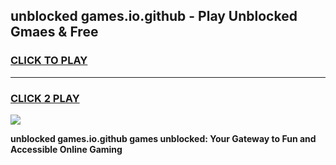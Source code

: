 
## unblocked games.io.github - Play Unblocked Gmaes & Free
<h3>
<a href="https://news.freeplayer.one?title=unblocked_games.io.github&ref=16F">CLICK TO PLAY</a></h3>
<hr>

<h3>
<a href="https://news.freeplayer.one?title=unblocked_games.io.github&ref=16F">CLICK 2 PLAY</a>
  
</h3>

<a href="https://news.freeplayer.one?title=unblocked_games.io.github&ref=16F/"><img src="https://clearcache.store/games.png"></a>


**unblocked games.io.github games unblocked: Your Gateway to Fun and Accessible Online Gaming**
